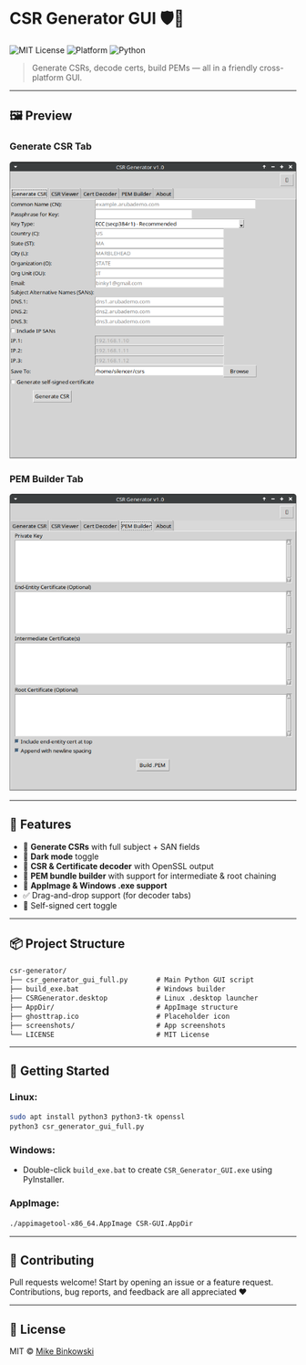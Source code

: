# CSR Generator GUI 🛡️🔐

![MIT License](https://img.shields.io/badge/license-MIT-green.svg)
![Platform](https://img.shields.io/badge/platform-linux%20%7C%20windows-blue.svg)
![Python](https://img.shields.io/badge/python-3.6%2B-yellow.svg)

> Generate CSRs, decode certs, build PEMs — all in a friendly cross-platform GUI.

---

## 🖼️ Preview

### Generate CSR Tab
![CSR Tab](screenshots/csr_tab.png)

### PEM Builder Tab
![PEM Builder Tab](screenshots/pem_builder_tab.png)

---

## 🚀 Features

- 🔐 **Generate CSRs** with full subject + SAN fields
- 🌙 **Dark mode** toggle
- 🧠 **CSR & Certificate decoder** with OpenSSL output
- 🧱 **PEM bundle builder** with support for intermediate & root chaining
- 🧰 **AppImage & Windows .exe support**
- ✅ Drag-and-drop support (for decoder tabs)
- 🧪 Self-signed cert toggle

---

## 📦 Project Structure

```
csr-generator/
├── csr_generator_gui_full.py       # Main Python GUI script
├── build_exe.bat                   # Windows builder
├── CSRGenerator.desktop            # Linux .desktop launcher
├── AppDir/                         # AppImage structure
├── ghosttrap.ico                   # Placeholder icon
├── screenshots/                    # App screenshots
└── LICENSE                         # MIT License
```

---

## 🔧 Getting Started

### Linux:
```bash
sudo apt install python3 python3-tk openssl
python3 csr_generator_gui_full.py
```

### Windows:
- Double-click `build_exe.bat` to create `CSR_Generator_GUI.exe` using PyInstaller.

### AppImage:
```bash
./appimagetool-x86_64.AppImage CSR-GUI.AppDir
```

---

## 🙌 Contributing

Pull requests welcome! Start by opening an issue or a feature request.  
Contributions, bug reports, and feedback are all appreciated ❤️

---

## 📄 License

MIT © [Mike Binkowski](https://github.com/th3r3isnospoon)
